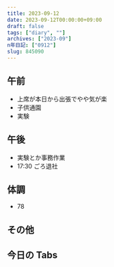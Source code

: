 ```yaml
---
title: 2023-09-12
date: 2023-09-12T00:00:00+09:00
draft: false
tags: ["diary", ""]
archives: ["2023-09"]
n年日記: ["0912"]
slug: 845090
---
```


## 午前

- 上席が本日から出張でやや気が楽
- 子供通園
- 実験

## 午後

- 実験とか事務作業
- 17:30 ごろ退社

## 体調

- 78

## その他

## 今日の Tabs
